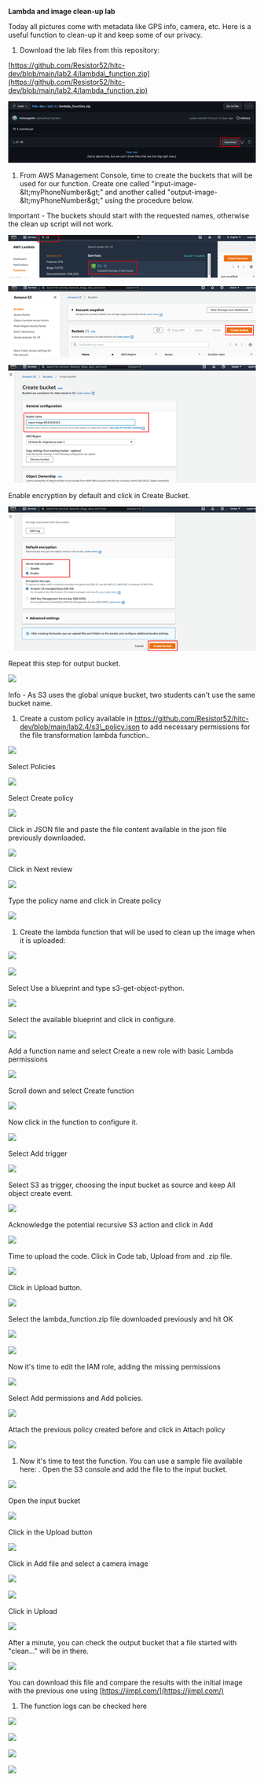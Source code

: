 **Lambda and image clean-up lab**

Today all pictures come with metadata like GPS info, camera, etc. Here is a useful function to clean-up it and keep some of our privacy.

1. Download the lab files from this repository:

[https://github.com/Resistor52/hitc-dev/blob/main/lab2.4/lambda\_function.zip](https://github.com/Resistor52/hitc-dev/blob/main/lab2.4/lambda_function.zip)

![](images/Img_01_Lab_2.4.png?raw=true)

1. From AWS Management Console, time to create the buckets that will be used for our function. Create one called &quot;input-image-\&lt;myPhoneNumber\&gt;&quot; and another called &quot;output-image-\&lt;myPhoneNumber\&gt;&quot; using the procedure below.

Important - The buckets should start with the requested names, otherwise the clean up script will not work.

![](images/Img_02_Lab_2.4.png?raw=true)

![](images/Img_03_Lab_2.4.png?raw=true)

![](images/Img_04_Lab_2.4.png?raw=true)

Enable encryption by default and click in Create Bucket.

![](images/Img_05_Lab_2.4.png?raw=true)

Repeat this step for output bucket.

![](RackMultipart20220526-1-grk0zj_html_da12ca72bc24fa2.png)

Info - As S3 uses the global unique bucket, two students can&#39;t use the same bucket name.

1. Create a custom policy available in https://github.com/Resistor52/hitc-dev/blob/main/lab2.4/s3\_policy.json to add necessary permissions for the file transformation lambda function..

![](RackMultipart20220526-1-grk0zj_html_e95ed360cc6f13d3.png)

Select Policies

![](RackMultipart20220526-1-grk0zj_html_bdfc4f3542ce75fd.png)

Select Create policy

![](RackMultipart20220526-1-grk0zj_html_35285f43e1e5765e.png)

Click in JSON file and paste the file content available in the json file previously downloaded.

![](RackMultipart20220526-1-grk0zj_html_1de22d2cc202f500.png)

Click in Next review

![](RackMultipart20220526-1-grk0zj_html_622e87869272da8c.png)

Type the policy name and click in Create policy

![](RackMultipart20220526-1-grk0zj_html_5f1706451e20ebdf.png)

1. Create the lambda function that will be used to clean up the image when it is uploaded:

![](RackMultipart20220526-1-grk0zj_html_49ce555d7813f4e6.png)

![](RackMultipart20220526-1-grk0zj_html_2db4afb5d15d5253.png)

Select Use a blueprint and type s3-get-object-python.

![](RackMultipart20220526-1-grk0zj_html_acb22f72dd82ae87.png)

Select the available blueprint and click in configure.

![](RackMultipart20220526-1-grk0zj_html_e7c44444fd015d8.png)

Add a function name and select Create a new role with basic Lambda permissions

![](RackMultipart20220526-1-grk0zj_html_145b7940cc6bbade.png)

Scroll down and select Create function

![](RackMultipart20220526-1-grk0zj_html_dc6856c671f4401b.png)

Now click in the function to configure it.

![](RackMultipart20220526-1-grk0zj_html_b56f2fd87ca9f81e.png)

Select Add trigger

![](RackMultipart20220526-1-grk0zj_html_2436bd9fb5062145.png)

Select S3 as trigger, choosing the input bucket as source and keep All object create event.

![](RackMultipart20220526-1-grk0zj_html_fad7b6b4bff29e1a.png)

Acknowledge the potential recursive S3 action and click in Add

![](RackMultipart20220526-1-grk0zj_html_a98b487be448d121.png)

Time to upload the code. Click in Code tab, Upload from and .zip file.

![](RackMultipart20220526-1-grk0zj_html_aedb38eca53a3579.png)

Click in Upload button.

![](RackMultipart20220526-1-grk0zj_html_ba98486b734acb6.png)

Select the lambda\_function.zip file downloaded previously and hit OK

![](RackMultipart20220526-1-grk0zj_html_de6fc87503505c3b.png)

![](RackMultipart20220526-1-grk0zj_html_7b722fa45558cfb0.png)

Now it&#39;s time to edit the IAM role, adding the missing permissions

![](RackMultipart20220526-1-grk0zj_html_90a2e0e6ae003801.png)

Select Add permissions and Add policies.

![](RackMultipart20220526-1-grk0zj_html_140fbe948a3ad2f2.png)

Attach the previous policy created before and click in Attach policy

![](RackMultipart20220526-1-grk0zj_html_17dfce3d172dbfc5.png)

1. Now it&#39;s time to test the function. You can use a sample file available here: . Open the S3 console and add the file to the input bucket.

![](RackMultipart20220526-1-grk0zj_html_f0f0f87df3f7217d.png)

Open the input bucket

![](RackMultipart20220526-1-grk0zj_html_7ce07a0196f1c272.png)

Click in the Upload button

![](RackMultipart20220526-1-grk0zj_html_19c57bcf5c17d279.png)

Click in Add file and select a camera image

![](RackMultipart20220526-1-grk0zj_html_d62f5c1d95c117f9.png)

![](RackMultipart20220526-1-grk0zj_html_14e34a4e9a0ce08b.png)

Click in Upload

![](RackMultipart20220526-1-grk0zj_html_bc6c2f5b843c2bad.png)

After a minute, you can check the output bucket that a file started with &quot;clean…&quot; will be in there.

![](RackMultipart20220526-1-grk0zj_html_8d6c18dabea7de2d.png)

You can download this file and compare the results with the initial image with the previous one using [https://jimpl.com/](https://jimpl.com/)

1. The function logs can be checked here

![](RackMultipart20220526-1-grk0zj_html_8f09a009819b92d5.png)

![](RackMultipart20220526-1-grk0zj_html_9904656311056c74.png)

![](RackMultipart20220526-1-grk0zj_html_591f2f8a92d3926d.png)

![](RackMultipart20220526-1-grk0zj_html_2b817b82aa9f0bd.png)
